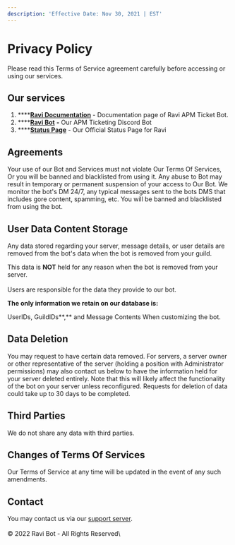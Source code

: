```yaml
---
description: 'Effective Date: Nov 30, 2021 | EST'
---
```


# Privacy Policy

Please read this Terms of Service agreement carefully before accessing or using our services.&#x20;

## **Our services**

1. ****[**Ravi Documentation**](https://ravi-docs.gitbook.io) - Documentation page of Ravi APM Ticket Bot.
2. ****[**Ravi Bot**](https://bit.ly/ravitickets) **-** Our APM Ticketing Discord Bot
3. ****[**Status Page**](https://ravi-bot.instatus.com) - Our Official Status Page for Ravi

## Agreements

Your use of our Bot and Services must not violate Our Terms Of Services, Or you will be banned and blacklisted from using it. Any abuse to Bot may result in temporary or permanent suspension of your access to Our Bot. We monitor the bot's DM 24/7, any typical messages sent to the bots DMS that includes gore content, spamming, etc. You will be banned and blacklisted from using the bot.

## User Data Content Storage

Any data stored regarding your server, message details, or user details are removed from the bot's data when the bot is removed from your guild.

This data is **NOT** held for any reason when the bot is removed from your server.\
\
Users are responsible for the data they provide to our bot.

**The only information we retain on our database is:**&#x20;

UserIDs, GuildIDs**,** and Message Contents When customizing the bot.&#x20;

## Data Deletion

You may request to have certain data removed. For servers, a server owner or other representative of the server (holding a position with Administrator permissions) may also contact us below to have the information held for your server deleted entirely. Note that this will likely affect the functionality of the bot on your server unless reconfigured. Requests for deletion of data could take up to 30 days to be completed.

## Third Parties

We do not share any data with third parties.

## Changes of Terms Of Services

Our Terms of Service at any time will be updated in the event of any such amendments.

## Contact

You may contact us via our [support server](https://discord.com/invite/gv2vjKqZP7).\
\
© 2022 Ravi Bot - All Rights Reserved\

